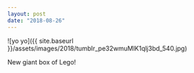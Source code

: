 ```yaml
---
layout: post
date: "2018-08-26"
---
```


![yo yo]({{ site.baseurl }}/assets/images/2018/tumblr_pe32wmuMlK1qlj3bd_540.jpg)

New giant box of Lego!
